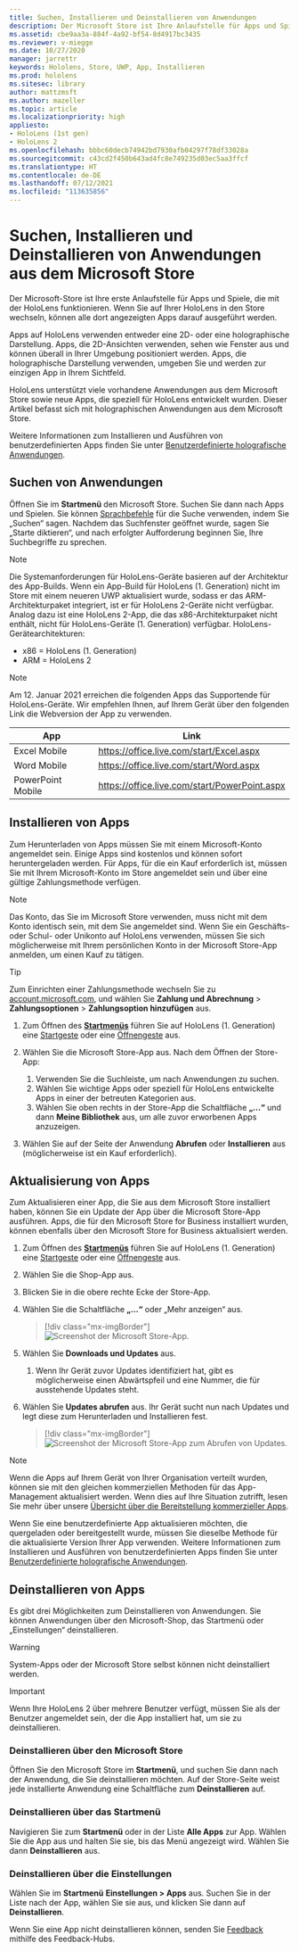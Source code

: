 ```yaml
---
title: Suchen, Installieren und Deinstallieren von Anwendungen
description: Der Microsoft Store ist Ihre Anlaufstelle für Apps und Spiele, die mit HoloLens funktionieren.  Erfahren Sie mehr über das Suchen, Installieren und Deinstallieren von holographischen Apps.
ms.assetid: cbe9aa3a-884f-4a92-bf54-8d4917bc3435
ms.reviewer: v-miegge
ms.date: 10/27/2020
manager: jarrettr
keywords: Hololens, Store, UWP, App, Installieren
ms.prod: hololens
ms.sitesec: library
author: mattzmsft
ms.author: mazeller
ms.topic: article
ms.localizationpriority: high
appliesto:
- HoloLens (1st gen)
- HoloLens 2
ms.openlocfilehash: bbbc60decb74942bd7930afb04297f78df33028a
ms.sourcegitcommit: c43cd2f450b643ad4fc8e749235d03ec5aa3ffcf
ms.translationtype: HT
ms.contentlocale: de-DE
ms.lasthandoff: 07/12/2021
ms.locfileid: "113635856"
---
```

# <a name="find-install-and-uninstall-applications-from-the-microsoft-store"></a>Suchen, Installieren und Deinstallieren von Anwendungen aus dem Microsoft Store

Der Microsoft-Store ist Ihre erste Anlaufstelle für Apps und Spiele, die mit der HoloLens funktionieren. Wenn Sie auf Ihrer HoloLens in den Store wechseln, können alle dort angezeigten Apps darauf ausgeführt werden.

Apps auf HoloLens verwenden entweder eine 2D- oder eine holographische Darstellung. Apps, die 2D-Ansichten verwenden, sehen wie Fenster aus und können überall in Ihrer Umgebung positioniert werden. Apps, die holographische Darstellung verwenden, umgeben Sie und werden zur einzigen App in Ihrem Sichtfeld.

HoloLens unterstützt viele vorhandene Anwendungen aus dem Microsoft Store sowie neue Apps, die speziell für HoloLens entwickelt wurden.  Dieser Artikel befasst sich mit holographischen Anwendungen aus dem Microsoft Store.

Weitere Informationen zum Installieren und Ausführen von benutzerdefinierten Apps finden Sie unter [Benutzerdefinierte holografische Anwendungen](holographic-custom-apps.md).

## <a name="find-apps"></a>Suchen von Anwendungen

Öffnen Sie im **Startmenü** den Microsoft Store. Suchen Sie dann nach Apps und Spielen. Sie können [Sprachbefehle](hololens-cortana.md) für die Suche verwenden, indem Sie „Suchen“ sagen. Nachdem das Suchfenster geöffnet wurde, sagen Sie „Starte diktieren“, und nach erfolgter Aufforderung beginnen Sie, Ihre Suchbegriffe zu sprechen.

> [!NOTE]
> Die Systemanforderungen für HoloLens-Geräte basieren auf der Architektur des App-Builds. Wenn ein App-Build für HoloLens (1. Generation) nicht im Store mit einem neueren UWP aktualisiert wurde, sodass er das ARM-Architekturpaket integriert, ist er für HoloLens 2-Geräte nicht verfügbar. Analog dazu ist eine HoloLens 2-App, die das x86-Architekturpaket nicht enthält, nicht für HoloLens-Geräte (1. Generation) verfügbar. HoloLens-Gerätearchitekturen:
> - x86 = HoloLens (1. Generation)
> - ARM = HoloLens 2

> [!NOTE]
> Am 12. Januar 2021 erreichen die folgenden Apps das Supportende für HoloLens-Geräte. Wir empfehlen Ihnen, auf Ihrem Gerät über den folgenden Link die Webversion der App zu verwenden.

| App        | Link                                          |
|------------|-----------------------------------------------|
| Excel Mobile      | https://office.live.com/start/Excel.aspx      |
| Word Mobile       | https://office.live.com/start/Word.aspx       |
| PowerPoint Mobile | https://office.live.com/start/PowerPoint.aspx |

## <a name="install-apps"></a>Installieren von Apps

Zum Herunterladen von Apps müssen Sie mit einem Microsoft-Konto angemeldet sein. Einige Apps sind kostenlos und können sofort heruntergeladen werden. Für Apps, für die ein Kauf erforderlich ist, müssen Sie mit Ihrem Microsoft-Konto im Store angemeldet sein und über eine gültige Zahlungsmethode verfügen.

> [!NOTE]
> Das Konto, das Sie im Microsoft Store verwenden, muss nicht mit dem Konto identisch sein, mit dem Sie angemeldet sind. Wenn Sie ein Geschäfts- oder Schul- oder Unikonto auf HoloLens verwenden, müssen Sie sich möglicherweise mit Ihrem persönlichen Konto in der Microsoft Store-App anmelden, um einen Kauf zu tätigen.

> [!TIP]
> Zum Einrichten einer Zahlungsmethode wechseln Sie zu [account.microsoft.com](https://account.microsoft.com/), und wählen Sie **Zahlung und Abrechnung** > **Zahlungsoptionen** > **Zahlungsoption hinzufügen** aus.

1. Zum Öffnen des [**Startmenüs**](holographic-home.md) führen Sie auf HoloLens (1. Generation) eine [Startgeste](/hololens/hololens2-basic-usage#start-gesture) oder eine [Öffnengeste](hololens1-basic-usage.md) aus.

1. Wählen Sie die Microsoft Store-App aus. Nach dem Öffnen der Store-App:
   1. Verwenden Sie die Suchleiste, um nach Anwendungen zu suchen. 
   1. Wählen Sie wichtige Apps oder speziell für HoloLens entwickelte Apps in einer der betreuten Kategorien aus.
   1. Wählen Sie oben rechts in der Store-App die Schaltfläche **„...“** und dann **Meine Bibliothek** aus, um alle zuvor erworbenen Apps anzuzeigen.

1. Wählen Sie auf der Seite der Anwendung **Abrufen** oder **Installieren** aus (möglicherweise ist ein Kauf erforderlich).

## <a name="update-apps"></a>Aktualisierung von Apps

Zum Aktualisieren einer App, die Sie aus dem Microsoft Store installiert haben, können Sie ein Update der App über die Microsoft Store-App ausführen. Apps, die für den Microsoft Store for Business installiert wurden, können ebenfalls über den Microsoft Store for Business aktualisiert werden. 

1. Zum Öffnen des [**Startmenüs**](holographic-home.md) führen Sie auf HoloLens (1. Generation) eine [Startgeste](/hololens/hololens2-basic-usage#start-gesture) oder eine [Öffnengeste](hololens1-basic-usage.md) aus.

1. Wählen Sie die Shop-App aus.

1. Blicken Sie in die obere rechte Ecke der Store-App. 

1. Wählen Sie die Schaltfläche **„...“** oder „Mehr anzeigen“ aus.

   > [!div class="mx-imgBorder"]
   > ![Screenshot der Microsoft Store-App](images/store-update-1.png).

1. Wählen Sie **Downloads und Updates** aus.
    1. Wenn Ihr Gerät zuvor Updates identifiziert hat, gibt es möglicherweise einen Abwärtspfeil und eine Nummer, die für ausstehende Updates steht.

1. Wählen Sie **Updates abrufen** aus. Ihr Gerät sucht nun nach Updates und legt diese zum Herunterladen und Installieren fest. 
 
   > [!div class="mx-imgBorder"]
   > ![Screenshot der Microsoft Store-App zum Abrufen von Updates](images/store-update-2.png.jpg).

> [!NOTE]
> Wenn die Apps auf Ihrem Gerät von Ihrer Organisation verteilt wurden, können sie mit den gleichen kommerziellen Methoden für das App-Management aktualisiert werden. Wenn dies auf Ihre Situation zutrifft, lesen Sie mehr über unsere [Übersicht über die Bereitstellung kommerzieller Apps](app-deploy-overview.md).
>
> Wenn Sie eine benutzerdefinierte App aktualisieren möchten, die quergeladen oder bereitgestellt wurde, müssen Sie dieselbe Methode für die aktualisierte Version Ihrer App verwenden. Weitere Informationen zum Installieren und Ausführen von benutzerdefinierten Apps finden Sie unter [Benutzerdefinierte holografische Anwendungen](holographic-custom-apps.md).

## <a name="uninstall-apps"></a>Deinstallieren von Apps

Es gibt drei Möglichkeiten zum Deinstallieren von Anwendungen. Sie können Anwendungen über den Microsoft-Shop, das Startmenü oder „Einstellungen“ deinstallieren. 

> [!WARNING]
> System-Apps oder der Microsoft Store selbst können nicht deinstalliert werden.

> [!IMPORTANT]
> Wenn Ihre HoloLens 2 über mehrere Benutzer verfügt, müssen Sie als der Benutzer angemeldet sein, der die App installiert hat, um sie zu deinstallieren. 

### <a name="uninstall-from-the-microsoft-store"></a>Deinstallieren über den Microsoft Store

Öffnen Sie den Microsoft Store im **Startmenü**, und suchen Sie dann nach der Anwendung, die Sie deinstallieren möchten.  Auf der Store-Seite weist jede installierte Anwendung eine Schaltfläche zum **Deinstallieren** auf.

### <a name="uninstall-from-the-start-menu"></a>Deinstallieren über das Startmenü

Navigieren Sie zum **Startmenü** oder in der Liste **Alle Apps** zur App. Wählen Sie die App aus und halten Sie sie, bis das Menü angezeigt wird. Wählen Sie dann **Deinstallieren** aus.

### <a name="uninstall-from-settings"></a>Deinstallieren über die Einstellungen
Wählen Sie im **Startmenü** **Einstellungen > Apps** aus. Suchen Sie in der Liste nach der App, wählen Sie sie aus, und klicken Sie dann auf **Deinstallieren**.

Wenn Sie eine App nicht deinstallieren können, senden Sie [Feedback](/hololens/hololens-feedback) mithilfe des Feedback-Hubs.
